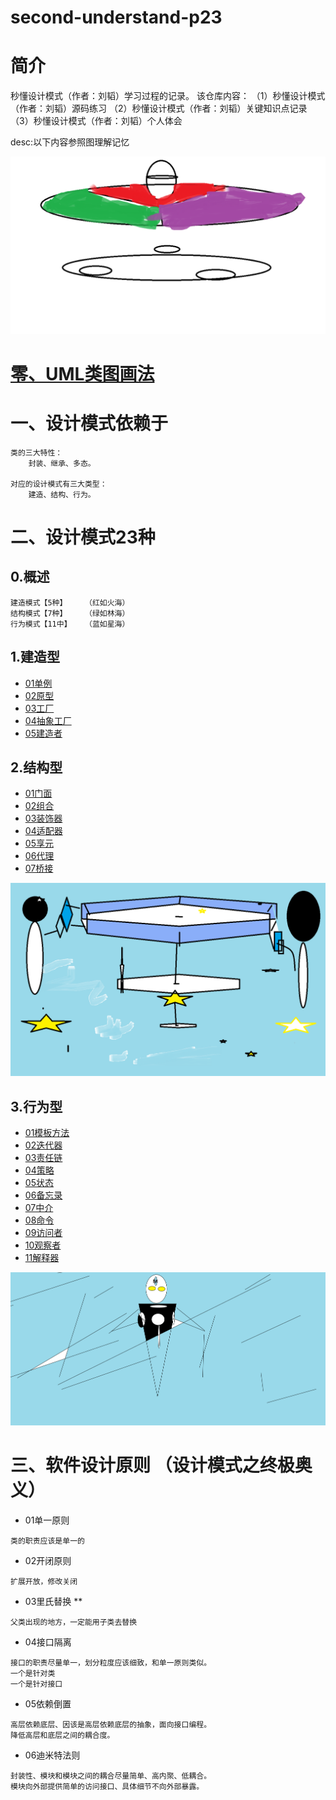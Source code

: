 # second-understand-p23

# 简介
秒懂设计模式（作者：刘韬）学习过程的记录。
该仓库内容：
（1）秒懂设计模式（作者：刘韬）源码练习
（2）秒懂设计模式（作者：刘韬）关键知识点记录
（3）秒懂设计模式（作者：刘韬）个人体会


desc:以下内容参照图理解记忆

![](./resources/总决.png)

# [零、UML类图画法](src/com/example/c0classpic/UML.md)

# 一、设计模式依赖于
    类的三大特性：
        封装、继承、多态。

    对应的设计模式有三大类型：
        建造、结构、行为。
# 二、设计模式23种
## 0.概述
    建造模式【5种】    （红如火海）
    结构模式【7种】    （绿如林海）
    行为模式【11中】   （蓝如星海）

## 1.建造型
* [01单例](src/com/example/c01create/p01/singleton.md)
* [02原型](src/com/example/c01create/p02/prototype.md)
* [03工厂](src/com/example/c01create/p03/factory.md)
* [04抽象工厂](src/com/example/c01create/p04/abstractFactory.md)
* [05建造者](src/com/example/c01create/p05/builder.md)

## 2.结构型
* [01门面](src/com/example/c02structure/p01/facade.md)
* [02组合](src/com/example/c02structure/p02/composite.md)
* [03装饰器](src/com/example/c02structure/p03/decorator.md)
* [04适配器](src/com/example/c02structure/p04/adapter.md)
* [05享元](src/com/example/c02structure/p05/flyweight.md)
* [06代理](src/com/example/c02structure/p06/proxy.md)
* [07桥接](src/com/example/c02structure/p07/bridge.md)

![](./resources/蓝之多态的行为篇.png)
## 3.行为型
* [01模板方法](src/com/example/c03behavior/p01/templateMethod.md)
* [02迭代器](src/com/example/c03behavior/p02/iterator.md)
* [03责任链](src/com/example/c03behavior/p03/chainOfResponsibility.md)
* [04策略](src/com/example/c03behavior/p04/strategy.md)
* [05状态](src/com/example/c03behavior/p05/state.md)
* [06备忘录](src/com/example/c03behavior/p06/memento.md)
* [07中介](src/com/example/c03behavior/P07/mediator.md)
* [08命令](src/com/example/c03behavior/p08/command.md)
* [09访问者](src/com/example/c03behavior/p09/visitor.md)
* [10观察者](src/com/example/c03behavior/p10/observer.md)
* [11解释器](src/com/example/c03behavior/p11/interpreter.md)

![](./resources/终道.png)
# 三、软件设计原则 （设计模式之终极奥义）
* 01单一原则
```
类的职责应该是单一的
```
* 02开闭原则
```
扩展开放，修改关闭
```
* 03里氏替换 **
```
父类出现的地方，一定能用子类去替换
```  
* 04接口隔离
```
接口的职责尽量单一，划分粒度应该细致，和单一原则类似。
一个是针对类
一个是针对接口
```  
* 05依赖倒置
```
高层依赖底层、因该是高层依赖底层的抽象，面向接口编程。
降低高层和底层之间的耦合度。
```  
* 06迪米特法则
```
封装性、模块和模块之间的耦合尽量简单、高内聚、低耦合。
模块向外部提供简单的访问接口、具体细节不向外部暴露。
```
